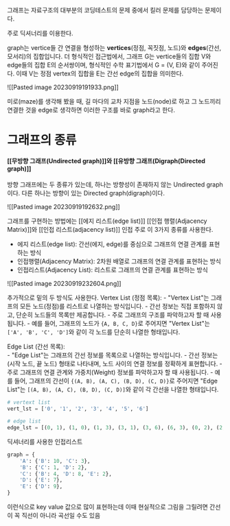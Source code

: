 
그래프는 자료구조의 대부분의 코딩테스트의 문제 중에서 킬러 문제를 담당하는 문제이다. 

주로 딕셔너리를 이용한다.

graph는 vertice들 간 연결을 형성하는 **vertices**(정점, 꼭짓점, 노드)와 **edges**(간선, 모서리)의 집합입니다. 더 형식적인 접근법에서, 그래프 G는 vertice들의 집합 V와 edge들의 집합 E의 순서쌍이며, 형식적인 수학 표기법에서 G = (V, E)와 같이 주어진다. 이때 V는 정점 vertex의 집합을 E는 간선 edge의 집합을 의미한다.


![[Pasted image 20230919191933.png]]



미로(maze)를 생각해 봤을 때, 길 마다의 교차 지점을 노드(node)로 하고 그 노드끼리 연결한 것을 edge로 생각하면 이러한 구조를 바로 graph라고 한다.

# 그래프의 종류

#### [[무방향 그래프(Undirected graph)]]와 [[유방향 그래프(Digraph(Directed graph)]]

방향 그래프에는 두 종류가 있는데, 하나는 방향성이 존재하지 않는 Undirected graph이다. 
다른 하나는 방향이 있는 Directed graph(digraph)이다. 

![[Pasted image 20230919192632.png]]



그래프를 구현하는 방법에는 [[에지 리스트(edge list)]] [[인접 행렬(Adjacency Matrix)]]와 [[인접 리스트(adjacency list)]] 인접 주로  이 3가지 종류를 사용한다.

- 에지 리스트(edge list): 간선(에지, edge)를 중심으로 그래프의 연결 관계를  표현하는 방식
- 인접행렬(Adjacency Matrix): 2차원 배열로 그래프의 연결 관계를 표현하는 방식
- 인접리스트(Adjacency List): 리스트로 그래프의 연결 관계를 표현하는 방식

![[Pasted image 20230919232604.png]]

추가적으로  밑의 두 방식도 사용한다.
Vertex List (정점 목록):
    - "Vertex List"는 그래프의 모든 노드(정점)를 리스트로 나열하는 방식입니다.
    - 간선 정보는 직접 포함하지 않고, 단순히 노드들의 목록만 제공합니다.
    - 주로 그래프의 구조를 파악하고자 할 때 사용됩니다.
    - 예를 들어, 그래프의 노드가 `{A, B, C, D}`로 주어지면 "Vertex List"는 `['A', 'B', 'C', 'D']`와 같이 각 노드를 단순히 나열한 형태입니다.

Edge List (간선 목록):    
    - "Edge List"는 그래프의 간선 정보를 목록으로 나열하는 방식입니다.
    - 간선 정보는 (시작 노드, 끝 노드) 형태로 나타내며, 노드 사이의 연결 정보를 정확하게 표현합니다.
    - 주로 그래프의 연결 관계와 가중치(Weight) 정보를 파악하고자 할 때 사용됩니다.
    - 예를 들어, 그래프의 간선이 `{(A, B), (A, C), (B, D), (C, D)}`로 주어지면 "Edge List"는 `[(A, B), (A, C), (B, D), (C, D)]`와 같이 각 간선을 나열한 형태입니다.

```python
# vertext list 
vert_lst = ['0', '1', '2', '3', '4', '5', '6'] 

# edge list
edge_lst = [(0, 1), (1, 0), (1, 3), (3, 1), (3, 6), (6, 3), (0, 2), (2, 0), (2, 4), (4, 2), (2, 5), (5, 2)]
```



딕셔너리를 사용한 인접리스트

```python
graph = {  
    'A': {'B': 10, 'C': 3},  
    'B': {'C': 1, 'D': 2},  
    'C': {'B': 4, 'D': 8, 'E': 2},  
    'D': {'E': 7},  
    'E': {'D': 9},  
}
```

이런식으로 key value 값으로 많이 표현하는데 이때 현실적으로 그림을 그릴려면 간선이 꼭 직선이 아니라 곡선일 수도 있음